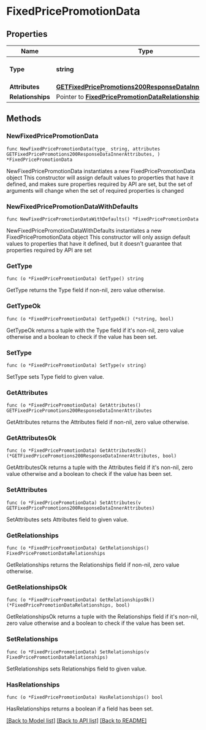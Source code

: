 # FixedPricePromotionData

## Properties

Name | Type | Description | Notes
------------ | ------------- | ------------- | -------------
**Type** | **string** | The resource&#39;s type | [default to "fixed_price_promotions"]
**Attributes** | [**GETFixedPricePromotions200ResponseDataInnerAttributes**](GETFixedPricePromotions200ResponseDataInnerAttributes.md) |  | 
**Relationships** | Pointer to [**FixedPricePromotionDataRelationships**](FixedPricePromotionDataRelationships.md) |  | [optional] 

## Methods

### NewFixedPricePromotionData

`func NewFixedPricePromotionData(type_ string, attributes GETFixedPricePromotions200ResponseDataInnerAttributes, ) *FixedPricePromotionData`

NewFixedPricePromotionData instantiates a new FixedPricePromotionData object
This constructor will assign default values to properties that have it defined,
and makes sure properties required by API are set, but the set of arguments
will change when the set of required properties is changed

### NewFixedPricePromotionDataWithDefaults

`func NewFixedPricePromotionDataWithDefaults() *FixedPricePromotionData`

NewFixedPricePromotionDataWithDefaults instantiates a new FixedPricePromotionData object
This constructor will only assign default values to properties that have it defined,
but it doesn't guarantee that properties required by API are set

### GetType

`func (o *FixedPricePromotionData) GetType() string`

GetType returns the Type field if non-nil, zero value otherwise.

### GetTypeOk

`func (o *FixedPricePromotionData) GetTypeOk() (*string, bool)`

GetTypeOk returns a tuple with the Type field if it's non-nil, zero value otherwise
and a boolean to check if the value has been set.

### SetType

`func (o *FixedPricePromotionData) SetType(v string)`

SetType sets Type field to given value.


### GetAttributes

`func (o *FixedPricePromotionData) GetAttributes() GETFixedPricePromotions200ResponseDataInnerAttributes`

GetAttributes returns the Attributes field if non-nil, zero value otherwise.

### GetAttributesOk

`func (o *FixedPricePromotionData) GetAttributesOk() (*GETFixedPricePromotions200ResponseDataInnerAttributes, bool)`

GetAttributesOk returns a tuple with the Attributes field if it's non-nil, zero value otherwise
and a boolean to check if the value has been set.

### SetAttributes

`func (o *FixedPricePromotionData) SetAttributes(v GETFixedPricePromotions200ResponseDataInnerAttributes)`

SetAttributes sets Attributes field to given value.


### GetRelationships

`func (o *FixedPricePromotionData) GetRelationships() FixedPricePromotionDataRelationships`

GetRelationships returns the Relationships field if non-nil, zero value otherwise.

### GetRelationshipsOk

`func (o *FixedPricePromotionData) GetRelationshipsOk() (*FixedPricePromotionDataRelationships, bool)`

GetRelationshipsOk returns a tuple with the Relationships field if it's non-nil, zero value otherwise
and a boolean to check if the value has been set.

### SetRelationships

`func (o *FixedPricePromotionData) SetRelationships(v FixedPricePromotionDataRelationships)`

SetRelationships sets Relationships field to given value.

### HasRelationships

`func (o *FixedPricePromotionData) HasRelationships() bool`

HasRelationships returns a boolean if a field has been set.


[[Back to Model list]](../README.md#documentation-for-models) [[Back to API list]](../README.md#documentation-for-api-endpoints) [[Back to README]](../README.md)


